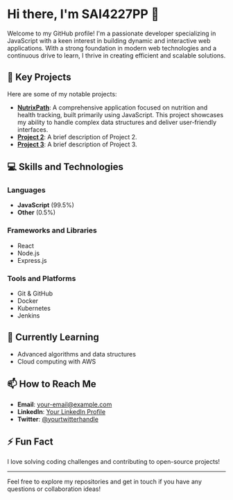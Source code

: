 # Hi there, I'm SAI4227PP 👋

Welcome to my GitHub profile! I'm a passionate developer specializing in JavaScript with a keen interest in building dynamic and interactive web applications. With a strong foundation in modern web technologies and a continuous drive to learn, I thrive in creating efficient and scalable solutions.

## 🔭 Key Projects

Here are some of my notable projects:

- **[NutrixPath](https://github.com/SAI4227PP/NutrixPath)**: A comprehensive application focused on nutrition and health tracking, built primarily using JavaScript. This project showcases my ability to handle complex data structures and deliver user-friendly interfaces.
- **[Project 2](https://github.com/SAI4227PP/project2)**: A brief description of Project 2.
- **[Project 3](https://github.com/SAI4227PP/project3)**: A brief description of Project 3.

## 💻 Skills and Technologies

### Languages
- **JavaScript** (99.5%)
- **Other** (0.5%)

### Frameworks and Libraries
- React
- Node.js
- Express.js

### Tools and Platforms
- Git & GitHub
- Docker
- Kubernetes
- Jenkins

## 🌱 Currently Learning

- Advanced algorithms and data structures
- Cloud computing with AWS

## 📫 How to Reach Me

- **Email**: [your-email@example.com](mailto:your-email@example.com)
- **LinkedIn**: [Your LinkedIn Profile](https://www.linkedin.com/in/yourprofile)
- **Twitter**: [@yourtwitterhandle](https://twitter.com/yourtwitterhandle)

## ⚡ Fun Fact

I love solving coding challenges and contributing to open-source projects!

---

Feel free to explore my repositories and get in touch if you have any questions or collaboration ideas!

